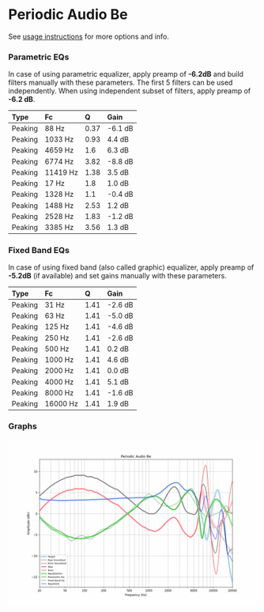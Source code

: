 # Periodic Audio Be
See [usage instructions](https://github.com/jaakkopasanen/AutoEq#usage) for more options and info.

### Parametric EQs
In case of using parametric equalizer, apply preamp of **-6.2dB** and build filters manually
with these parameters. The first 5 filters can be used independently.
When using independent subset of filters, apply preamp of **-6.2 dB**.

| Type    | Fc       |    Q | Gain    |
|:--------|:---------|:-----|:--------|
| Peaking | 88 Hz    | 0.37 | -6.1 dB |
| Peaking | 1033 Hz  | 0.93 | 4.4 dB  |
| Peaking | 4659 Hz  | 1.6  | 6.3 dB  |
| Peaking | 6774 Hz  | 3.82 | -8.8 dB |
| Peaking | 11419 Hz | 1.38 | 3.5 dB  |
| Peaking | 17 Hz    | 1.8  | 1.0 dB  |
| Peaking | 1328 Hz  | 1.1  | -0.4 dB |
| Peaking | 1488 Hz  | 2.53 | 1.2 dB  |
| Peaking | 2528 Hz  | 1.83 | -1.2 dB |
| Peaking | 3385 Hz  | 3.56 | 1.3 dB  |

### Fixed Band EQs
In case of using fixed band (also called graphic) equalizer, apply preamp of **-5.2dB**
(if available) and set gains manually with these parameters.

| Type    | Fc       |    Q | Gain    |
|:--------|:---------|:-----|:--------|
| Peaking | 31 Hz    | 1.41 | -2.6 dB |
| Peaking | 63 Hz    | 1.41 | -5.0 dB |
| Peaking | 125 Hz   | 1.41 | -4.6 dB |
| Peaking | 250 Hz   | 1.41 | -2.6 dB |
| Peaking | 500 Hz   | 1.41 | 0.2 dB  |
| Peaking | 1000 Hz  | 1.41 | 4.6 dB  |
| Peaking | 2000 Hz  | 1.41 | 0.0 dB  |
| Peaking | 4000 Hz  | 1.41 | 5.1 dB  |
| Peaking | 8000 Hz  | 1.41 | -1.6 dB |
| Peaking | 16000 Hz | 1.41 | 1.9 dB  |

### Graphs
![](./Periodic%20Audio%20Be.png)